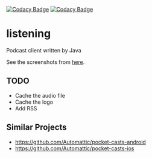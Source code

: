 [![Codacy Badge](https://app.codacy.com/project/badge/Grade/5668d77a23f94a88b2335942f5bd0bca)](https://app.codacy.com/gh/LinuxSuRen/listening/dashboard?utm_source=gh&utm_medium=referral&utm_content=&utm_campaign=Badge_grade)
[![Codacy Badge](https://app.codacy.com/project/badge/Coverage/5668d77a23f94a88b2335942f5bd0bca)](https://app.codacy.com/gh/LinuxSuRen/listening/dashboard?utm_source=gh&utm_medium=referral&utm_content=&utm_campaign=Badge_coverage)

# listening
Podcast client written by Java

See the screenshots from [here](https://github.com/LinuxSuRen/listening/discussions/1).

## TODO
* Cache the audio file
* Cache the logo
* Add RSS

## Similar Projects
* https://github.com/Automattic/pocket-casts-android
* https://github.com/Automattic/pocket-casts-ios
